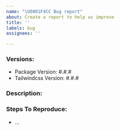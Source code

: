 ```yaml
---
name: "\U0001F4CC Bug report"
about: Create a report to help us improve
title: ''
labels: bug
assignees: ''

---
```


### Versions:
- Package Version: #.#.#
- Tailwindcss Version: #.#.#

### Description:

<!-- Please describe in detail the nature of the bug, code samples, etc. -->

### Steps To Reproduce:

- …
